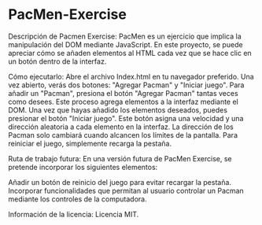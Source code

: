 # PacMen-Exercise
 
Descripción de Pacmen Exercise: PacMen es un ejercicio que implica la manipulación del DOM mediante JavaScript. En este proyecto, se puede apreciar cómo se añaden elementos al HTML cada vez que se hace clic en un botón dentro de la interfaz.

Cómo ejecutarlo: Abre el archivo Index.html en tu navegador preferido. Una vez abierto, verás dos botones: "Agregar Pacman" y "Iniciar juego". Para añadir un "Pacman", presiona el botón "Agregar Pacman" tantas veces como desees. Este proceso agrega elementos a la interfaz mediante el DOM. Una vez que hayas añadido los elementos deseados, puedes presionar el botón "Iniciar juego". Este botón asigna una velocidad y una dirección aleatoria a cada elemento en la interfaz. La dirección de los Pacman solo cambiará cuando alcancen los límites de la pantalla. Para reiniciar el juego, simplemente recarga la pestaña.

Ruta de trabajo futura: En una versión futura de PacMen Exercise, se pretende incorporar los siguientes elementos:

Añadir un botón de reinicio del juego para evitar recargar la pestaña.
Incorporar funcionalidades que permitan al usuario controlar un Pacman mediante los controles de la computadora.

Información de la licencia: Licencia MIT.
